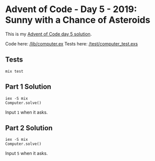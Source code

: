 # Advent of Code - Day 5 - 2019: Sunny with a Chance of Asteroids

This is my [Advent of Code day 5 solution](https://adventofcode.com/2019/day/5).

Code here: [/lib/computer.ex](/lib/computer.ex)
Tests here: [/test/computer_test.exs](/test/computer_test.exs)

## Tests

```
mix test
```

## Part 1 Solution

```
iex -S mix
Computer.solve()
```

Input `1` when it asks.

## Part 2 Solution

```
iex -S mix
Computer.solve()
```

Input `5` when it asks.